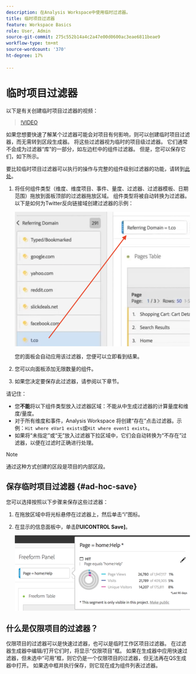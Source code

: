 ```yaml
---
description: 在Analysis Workspace中使用临时过滤器。
title: 临时项目过滤器
feature: Workspace Basics
role: User, Admin
source-git-commit: 275c552b14a4c2a47e00d0600ac3eae6811beae9
workflow-type: tm+mt
source-wordcount: '370'
ht-degree: 17%

---
```



# 临时项目过滤器

以下是有关创建临时项目过滤器的视频：

>[!VIDEO](https://video.tv.adobe.com/v/23978/?quality=12)

如果您想要快速了解某个过滤器可能会对项目有何影响，则可以创建临时项目过滤器，而无需转到区段生成器。 将这些过滤器视为临时的项目级过滤器。 它们通常不会成为过滤器“库”的一部分，如左边栏中的组件过滤器。 但是，您可以保存它们，如下所示。

要比较临时项目过滤器可以执行的操作与完整的组件级别过滤器的功能，请转到[此处](/help/components/filters/filters-overview.md)。

1. 将任何组件类型（维度、维度项目、事件、量度、过滤器、过滤器模板、日期范围）拖放到面板顶部的过滤器拖放区域。 组件类型将被自动转换为过滤器。以下是如何为Twitter反向链接域创建过滤器的示例：

   ![](assets/ad-hoc1.png)

   您的面板会自动应用该过滤器，您便可以立即看到结果。

1. 您可以向面板添加无限数量的组件。
1. 如果您决定要保存此过滤器，请参阅以下章节。

请记住：

* 您&#x200B;**不能**&#x200B;将以下组件类型放入过滤器区域：不能从中生成过滤器的计算量度和维度/量度。
* 对于所有维度和事件，Analysis Workspace 将创建“存在”点击过滤器。示例：`Hit where eVar1 exists`或`Hit where event1 exists`。
* 如果将“未指定”或“无”放入过滤器下拉区域中，它们会自动转换为“不存在”过滤器，以便在过滤时正确进行处理。

>[!NOTE]
>
>通过这种方式创建的区段是项目的内部区段。

## 保存临时项目过滤器 {#ad-hoc-save}

您可以选择按照以下步骤来保存这些过滤器：

1. 在拖放区域中将光标悬停在过滤器上，然后单击“i”图标。
1. 在显示的信息面板中，单击&#x200B;**[!UICONTROL Save]**。

   ![](assets/segment-info.png)

## 什么是仅限项目的过滤器？

仅限项目的过滤器可以是快速过滤器，也可以是临时工作区项目过滤器。 在过滤器生成器中编辑/打开它们时，将显示“仅限项目”框。 如果在生成器中应用快速过滤器，但未选中“可用”框，则它仍是一个仅限项目的过滤器，但无法再在QS生成器中打开。 如果选中框并执行保存，则它现在成为组件列表过滤器。